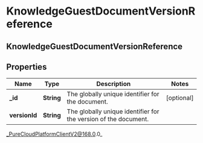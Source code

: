 # KnowledgeGuestDocumentVersionReference

## KnowledgeGuestDocumentVersionReference

## Properties

|Name | Type | Description | Notes|
|------------ | ------------- | ------------- | -------------|
| **_id** | **String** | The globally unique identifier for the document. | [optional] |
| **versionId** | **String** | The globally unique identifier for the version of the document. | |



_PureCloudPlatformClientV2@168.0.0_
